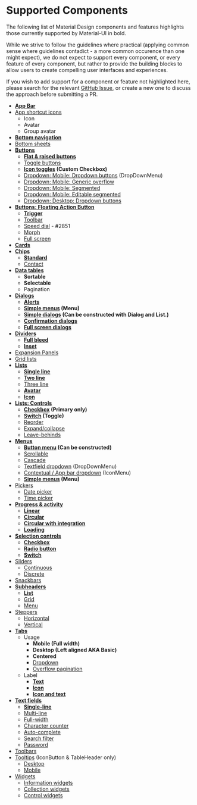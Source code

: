 # Supported Components

The following list of Material Design components and features highlights 
those currently supported by Material-UI in bold.

While we strive to follow the guidelines where practical (applying 
common sense where guidelines contadict - a more common occurence than 
one might expect), we do not expect to support every component, or every 
feature of every component, but rather to provide the building blocks to 
allow users to create compelling user interfaces and experiences.

If you wish to add support for a component or feature not highlighted 
here, please search for the relevant [GitHub Issue](https://github.com/callemall/material-ui/issues), or create a new one 
to discuss the approach before submitting a PR.

- **[App Bar](https://material.io/guidelines/layout/structure.html#structure-app-bar)**
- [App shortcut icons](https://material.io/guidelines/style/icons.html#icons-app-shortcut-icons)
  - Icon
  - Avatar
  - Group avatar
- **[Bottom navigation](https://www.google.com/design/spec/components/bottom-navigation.html)**
- [Bottom sheets](https://www.google.com/design/spec/components/bottom-sheets.html)
- **[Buttons](http://www.material-ui.com/#/components/buttons)**
  - **[Flat & raised buttons](https://www.google.com/design/spec/components/buttons.html#buttons-flat-raised-buttons)**
  - [Toggle buttons](https://www.google.com/design/spec/components/buttons.html#buttons-toggle-buttons)
  - **[Icon toggles](https://www.google.com/design/spec/components/buttons.html#buttons-toggle-buttons) (Custom Checkbox)**
  - [Dropdown: Mobile: Dropdown buttons](https://www.google.com/design/spec/components/buttons.html#buttons-dropdown-buttons) (DropDownMenu)
  - [Dropdown: Mobile: Generic overflow](https://www.google.com/design/spec/components/buttons.html#buttons-dropdown-buttons)
  - [Dropdown: Mobile: Segmented](https://www.google.com/design/spec/components/buttons.html#buttons-dropdown-buttons)
  - [Dropdown: Mobile: Editable segmented](https://www.google.com/design/spec/components/buttons.html#buttons-dropdown-buttons)
  - [Dropdown: Desktop: Dropdown buttons](https://www.google.com/design/spec/components/buttons.html#buttons-dropdown-buttons)
- **[Buttons: Floating Action Button](https://www.google.com/design/spec/components/buttons-floating-action-button.html)**
  - **[Trigger](https://www.google.com/design/spec/components/buttons-floating-action-button.html#buttons-floating-action-button-transitions)**
  - [Toolbar](https://www.google.com/design/spec/components/buttons-floating-action-button.html#buttons-floating-action-button-transitions)
  - [Speed dial](https://www.google.com/design/spec/components/buttons-floating-action-button.html#buttons-floating-action-button-transitions) - #2851 
  - [Morph](http://www.google.com/design/spec/components/buttons-floating-action-button.html#buttons-floating-action-button-transitions)
  - [Full screen](http://www.google.com/design/spec/components/buttons-floating-action-button.html#buttons-floating-action-button-transitions)
- **[Cards](https://www.google.com/design/spec/components/cards.html)**
- **[Chips](https://www.google.com/design/spec/components/chips.html)**
  - **[Standard](https://www.google.com/design/spec/components/chips.html)**
  - [Contact](https://www.google.com/design/spec/components/chips.html#chips-contact-chips)
- **[Data tables](https://www.google.com/design/spec/components/data-tables.html)**
  - **Sortable**
  - **Selectable**
  - Pagination
- **[Dialogs](https://www.google.com/design/spec/components/dialogs.html)**
  - **[Alerts](https://www.google.com/design/spec/components/dialogs.html#dialogs-alerts)**
  - **[Simple menus](https://www.google.com/design/spec/components/dialogs.html#dialogs-simple-menus) (Menu)**
  - **[Simple dialogs](https://www.google.com/design/spec/components/dialogs.html#dialogs-simple-dialogs) (Can be constructed with Dialog and List.)**
  - **[Confirmation dialogs](https://www.google.com/design/spec/components/dialogs.html#dialogs-confirmation-dialogs)**
  - **[Full screen dialogs](https://www.google.com/design/spec/components/dialogs.html#dialogs-full-screen-dialogs)**
- **[Dividers](https://www.google.com/design/spec/components/dividers.html)**
  - **[Full bleed](https://www.google.com/design/spec/components/dividers.html#dividers-types-of-dividers)**
  - **[Inset](https://www.google.com/design/spec/components/dividers.html#dividers-types-of-dividers)**
- [Expansion Panels](https://www.google.com/design/spec/components/expansion-panels.html)
- [Grid lists](https://www.google.com/design/spec/components/grid-lists.html)
- **[Lists](https://www.google.com/design/spec/components/lists.html)**
  - **[Single line](https://www.google.com/design/spec/components/lists.html#lists-specs)**
  - **[Two line](https://www.google.com/design/spec/components/lists.html#lists-specs)**
  - [Three line](https://www.google.com/design/spec/components/lists.html#lists-specs)
  - **[Avatar](https://www.google.com/design/spec/components/lists.html#lists-specs)**
  - **[Icon](https://www.google.com/design/spec/components/lists.html#lists-specs)**
- **[Lists: Controls](https://www.google.com/design/spec/components/lists-controls.html)**
  - **[Checkbox](https://www.google.com/design/spec/components/lists-controls.html#lists-controls-types-of-list-controls) (Primary only)**
  - **[Switch](https://www.google.com/design/spec/components/lists-controls.html#lists-controls-types-of-list-controls) (Toggle)**
  - [Reorder](https://www.google.com/design/spec/components/lists-controls.html#lists-controls-types-of-list-controls)
  - [Expand/collapse](https://www.google.com/design/spec/components/lists-controls.html#lists-controls-types-of-list-controls)
  - [Leave-behinds](https://www.google.com/design/spec/components/lists-controls.html#lists-controls-types-of-list-controls)
- **[Menus](https://www.google.com/design/spec/components/menus.html)**
  - **[Button menu](https://www.google.com/design/spec/components/menus.html#menus-usage) (Can be constructed)**
  - [Scrollable](https://www.google.com/design/spec/components/menus.html#menus-usage)
  - [Cascade](https://www.google.com/design/spec/components/menus.html#menus-usage)
  - [Textfield dropdown](https://www.google.com/design/spec/components/menus.html#menus-behavior) (DropDownMenu)
  - [Contextual / App bar dropdown](https://www.google.com/design/spec/components/menus.html#menus-usage) (IconMenu)
  - **[Simple menus](https://www.google.com/design/spec/components/menus.html#menus-simple-menus) (Menu)**
- [Pickers](https://www.google.com/design/spec/components/pickers.html)
  - [Date picker](https://www.google.com/design/spec/components/pickers.html#pickers-date-pickers)
  - [Time picker](https://www.google.com/design/spec/components/pickers.html#pickers-time-pickers)
- **[Progress & activity](https://www.google.com/design/spec/components/progress-activity.html)**
  - **[Linear](https://www.google.com/design/spec/components/progress-activity.html#progress-activity-types-of-indicators)**
  - **[Circular](https://www.google.com/design/spec/components/progress-activity.html#progress-activity-types-of-indicators)**
  - **[Circular with integration](https://www.google.com/design/spec/components/progress-activity.html#progress-activity-types-of-indicators)**
  - **[Loading](https://www.google.com/design/spec/components/progress-activity.html#progress-activity-types-of-indicators)**
- **[Selection controls](https://www.google.com/design/spec/components/selection-controls.html)**
  - **[Checkbox](https://www.google.com/design/spec/components/selection-controls.html#selection-controls-checkbox)**
  - **[Radio button](https://www.google.com/design/spec/components/selection-controls.html#selection-controls-radio-button)**
  - **[Switch](https://www.google.com/design/spec/components/selection-controls.html#selection-controls-switch)**
- [Sliders](https://www.google.com/design/spec/components/sliders.html)
  - [Continuous](https://www.google.com/design/spec/components/sliders.html#sliders-continuous-slider)
  - [Discrete](https://www.google.com/design/spec/components/sliders.html#sliders-discrete-slider)
- [Snackbars](https://www.google.com/design/spec/components/snackbars-toasts.html)
- **[Subheaders](https://www.google.com/design/spec/components/subheaders.html)**
  - **[List](https://www.google.com/design/spec/components/subheaders.html#subheaders-list-subheaders)**
  - [Grid](https://www.google.com/design/spec/components/subheaders.html#subheaders-list-subheaders)
  - [Menu](https://www.google.com/design/spec/components/subheaders.html#subheaders-list-subheaders)
- [Steppers](https://www.google.com/design/spec/components/steppers.html)
  - [Horizontal](https://www.google.com/design/spec/components/steppers.html#steppers-types-of-steppers)
  - [Vertical](https://www.google.com/design/spec/components/steppers.html#steppers-types-of-steppers)
- **[Tabs](https://www.google.com/design/spec/components/tabs.html)**
  - Usage
    - **Mobile (Full width)**
    - **Desktop (Left aligned AKA Basic)**
    - **Centered**
    - [Dropdown](https://www.google.com/design/spec/components/tabs.html#tabs-usage)
    - [Overflow pagination](https://www.google.com/design/spec/components/tabs.html#tabs-usage)
  - Label
    - **[Text](https://www.google.com/design/spec/components/tabs.html#tabs-usage)**
    - **[Icon](https://www.google.com/design/spec/components/tabs.html#tabs-usage)**
    - **[Icon and text](https://www.google.com/design/spec/components/tabs.html#tabs-usage)**
- **[Text fields](https://www.google.com/design/spec/components/text-fields.html)**
  - **[Single-line](https://www.google.com/design/spec/components/text-fields.html#text-fields-single-line-text-field)**
  - [Multi-line](https://www.google.com/design/spec/components/text-fields.html#text-fields-multi-line-text-field)
  - [Full-width](https://www.google.com/design/spec/components/text-fields.html#text-fields-multi-line-text-field)
  - [Character counter](https://www.google.com/design/spec/components/text-fields.html#text-fields-character-counter)
  - [Auto-complete](https://www.google.com/design/spec/components/text-fields.html#text-fields-auto-complete-text-field)
  - [Search filter](https://www.google.com/design/spec/components/text-fields.html#text-fields-search-filter)
  - [Password](https://www.google.com/design/spec/components/text-fields.html#text-fields-password-input)
- [Toolbars](https://www.google.com/design/spec/components/toolbars.html)
- [Tooltips](https://www.google.com/design/spec/components/tooltips.html) (IconButton & TableHeader only)
  - [Desktop](https://www.google.com/design/spec/components/tooltips.html#tooltips-tooltips-desktop-)
  - [Mobile](https://www.google.com/design/spec/components/tooltips.html#tooltips-tooltips-mobile-)
- [Widgets](https://material.io/guidelines/components/widgets.html)
  - [Information widgets](https://material.io/guidelines/components/widgets.html#widgets-types-of-widgets)
  - [Collection widgets](https://material.io/guidelines/components/widgets.html#widgets-types-of-widgets)
  - [Control widgets](https://material.io/guidelines/components/widgets.html#widgets-types-of-widgets)
